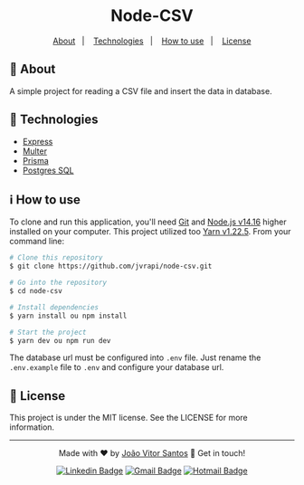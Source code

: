 <h1 align="center"> 
Node-CSV
</h1>

<p align="center">
  <a href="#-about">About</a>&nbsp;&nbsp;&nbsp;|&nbsp;&nbsp;&nbsp;
  <a href="#-technologies">Technologies</a>&nbsp;&nbsp;&nbsp;|&nbsp;&nbsp;&nbsp;
  <a href="#-information_source-how-to-use">How to use</a>&nbsp;&nbsp;&nbsp;|&nbsp;&nbsp;&nbsp;
  <a href="#-license">License</a>
</p>

## 📖 About
A simple project for reading a CSV file and insert the data in database.

## 🚀 Technologies
- [Express](https://expressjs.com/pt-br/)
- [Multer](https://github.com/expressjs/multer)
- [Prisma](https://www.prisma.io/)
- [Postgres SQL](https://www.postgresql.org/)


## ℹ How to use

To clone and run this application, you'll need [Git](https://git-scm.com) and  [Node.js v14.16](https://nodejs.org) higher installed on your computer. This project utilized too [Yarn v1.22.5](https://yarnpkg.com). From your command line:

```bash
# Clone this repository
$ git clone https://github.com/jvrapi/node-csv.git

# Go into the repository
$ cd node-csv

# Install dependencies
$ yarn install ou npm install

# Start the project
$ yarn dev ou npm run dev

```

The database url must be configured into `.env` file. Just rename the `.env.example` file to `.env` and configure your database url.

## 📝 License
This project is under the MIT license. See the LICENSE for more information.

---


<div align="center">


Made with ❤ by [João Vitor Santos](https://github.com/jvrapi) 👋 Get in touch!

[![Linkedin Badge](https://img.shields.io/badge/-João%20Vitor-blue?style=flat-square&logo=Linkedin&logoColor=white&link=https://www.linkedin.com/in/joaovitorssdelima/)](https://www.linkedin.com/in/joaovitorssdelima/) 
[![Gmail Badge](https://img.shields.io/badge/-Gmail-c14438?style=flat-square&logo=Gmail&logoColor=white&link=mailto:joaooviitoorr@gmail.com)](mailto:joaooviitoorr@gmail.com) 
[![Hotmail Badge](https://img.shields.io/badge/-Hotmail-0078d4?style=flat-square&logo=microsoft-outlook&logoColor=white&link=mailto:joaooviitorr@hotmail.com)](mailto:joaooviitorr@hotmail.com)
	
</div>